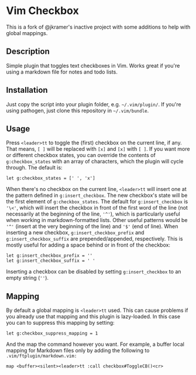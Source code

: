 

Vim Checkbox
============

This is a fork of @jkramer's inactive project with some additions to help with
global mappings. 


Description
-----------

Simple plugin that toggles text checkboxes in Vim. Works great if you're using
a markdown file for notes and todo lists.


Installation
------------

Just copy the script into your plugin folder, e.g. `~/.vim/plugin/`. If you're
using pathogen, just clone this repository in `~/.vim/bundle`.


Usage
-----

Press `<leader>tt` to toggle the (first) checkbox on the current
line, if any. That means, `[ ]` will be replaced with `[x]` and `[x]` with
`[ ]`. If you want more or different checkbox states, you can override the
contents of `g:checkbox_states` with an array of characters, which the plugin
will cycle through. The default is:

    let g:checkbox_states = [' ', 'x']

When there's no checkbox on the current line, `<leader>tt` will insert one
at the pattern defined in `g:insert_checkbox`. The new checkbox's state will
be the first element of `g:checkbox_states`. The default for `g:insert_checkbox`
is `'\<'`, which will insert the checkbox in front of the first word of the
line (not necessarily at the beginning of the line, `'^'`), which is
particularly useful when working in markdown-formatted lists. Other useful
patterns would be `'^'` (insert at the very beginning of the line) and `'$'` (end
of line). When inserting a new checkbox, `g:insert_checkbox_prefix` and
`g:insert_checkbox_suffix` are prepended/appended, respectively. This is mostly
useful for adding a space behind or in front of the checkbox:

    let g:insert_checkbox_prefix = ''
    let g:insert_checkbox_suffix = ' '

Inserting a checkbox can be disabled by setting `g:insert_checkbox` to an
empty string (`''`).

Mapping
-------

By default a global mapping is `<leader>tt` used.  This can cause problems if
you already use that mapping and this plugin is lazy-loaded.
In this case you can to suppress this mapping by setting:

    let g:checkbox_suppress_mapping = 1

And the map the command however you want.  For example, a buffer local mapping
for Markdown files only by adding the following to `.vim/ftplugin/markdown.vim:`

```vim
map <buffer><silent><leader>tt :call checkbox#ToggleCB()<cr>
```

